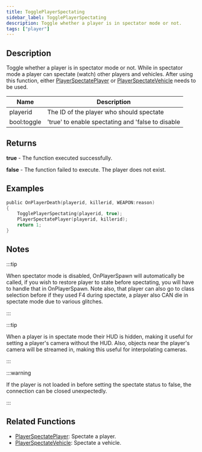 ```yaml
---
title: TogglePlayerSpectating
sidebar_label: TogglePlayerSpectating
description: Toggle whether a player is in spectator mode or not.
tags: ["player"]
---
```


## Description

Toggle whether a player is in spectator mode or not. While in spectator mode a player can spectate (watch) other players and vehicles. After using this function, either [PlayerSpectatePlayer](PlayerSpectatePlayer) or [PlayerSpectateVehicle](PlayerSpectateVehicle) needs to be used.

| Name        | Description                                       |
| ----------- | ------------------------------------------------- |
| playerid    | The ID of the player who should spectate          |
| bool:toggle | 'true' to enable spectating and 'false to disable |

## Returns

**true** - The function executed successfully.

**false** - The function failed to execute. The player does not exist.

## Examples

```c
public OnPlayerDeath(playerid, killerid, WEAPON:reason)
{
    TogglePlayerSpectating(playerid, true);
    PlayerSpectatePlayer(playerid, killerid);
    return 1;
}
```

## Notes

:::tip

When spectator mode is disabled, OnPlayerSpawn will automatically be called, if you wish to restore player to state before spectating, you will have to handle that in OnPlayerSpawn. Note also, that player can also go to class selection before if they used F4 during spectate, a player also CAN die in spectate mode due to various glitches.

:::

:::tip

When a player is in spectate mode their HUD is hidden, making it useful for setting a player's camera without the HUD. Also, objects near the player's camera will be streamed in, making this useful for interpolating cameras.

:::

:::warning

If the player is not loaded in before setting the spectate status to false, the connection can be closed unexpectedly.

:::

## Related Functions

- [PlayerSpectatePlayer](PlayerSpectatePlayer): Spectate a player.
- [PlayerSpectateVehicle](PlayerSpectateVehicle): Spectate a vehicle.
